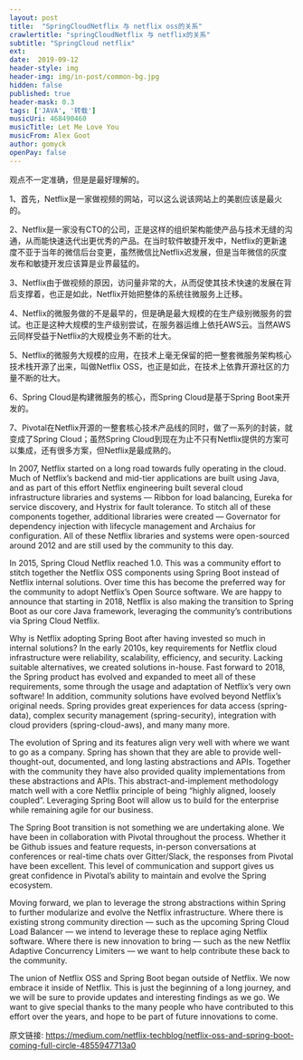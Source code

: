 ```yaml
---
layout: post
title:  "SpringCloudNetflix 与 netflix oss的关系"
crawlertitle: "springCloudNetflix 与 netflix的关系"
subtitle: "SpringCloud netflix"
ext:
date:  2019-09-12
header-style: img
header-img: img/in-post/common-bg.jpg
hidden: false
published: true
header-mask: 0.3
tags: ['JAVA', '转载']
musicUri: 468490460
musicTitle: Let Me Love You
musicFrom: Alex Goot
author: gomyck
openPay: false
---
```


观点不一定准确，但是是最好理解的。

1、首先，Netflix是一家做视频的网站，可以这么说该网站上的美剧应该是最火的。

2、Netflix是一家没有CTO的公司，正是这样的组织架构能使产品与技术无缝的沟通，从而能快速迭代出更优秀的产品。在当时软件敏捷开发中，Netflix的更新速度不亚于当年的微信后台变更，虽然微信比Netflix迟发展，但是当年微信的灰度发布和敏捷开发应该算是业界最猛的。

3、Netflix由于做视频的原因，访问量非常的大，从而促使其技术快速的发展在背后支撑着，也正是如此，Netflix开始把整体的系统往微服务上迁移。

4、Netflix的微服务做的不是最早的，但是确是最大规模的在生产级别微服务的尝试。也正是这种大规模的生产级别尝试，在服务器运维上依托AWS云。当然AWS云同样受益于Netflix的大规模业务不断的壮大。

5、Netflix的微服务大规模的应用，在技术上毫无保留的把一整套微服务架构核心技术栈开源了出来，叫做Netflix OSS，也正是如此，在技术上依靠开源社区的力量不断的壮大。

6、Spring Cloud是构建微服务的核心，而Spring Cloud是基于Spring Boot来开发的。

7、Pivotal在Netflix开源的一整套核心技术产品线的同时，做了一系列的封装，就变成了Spring Cloud；虽然Spring Cloud到现在为止不只有Netflix提供的方案可以集成，还有很多方案，但Netflix是最成熟的。

In 2007, Netflix started on a long road towards fully operating in the cloud. Much of Netflix’s backend and mid-tier applications are built using Java, and as part of this effort Netflix engineering built several cloud infrastructure libraries and systems — Ribbon for load balancing, Eureka for service discovery, and Hystrix for fault tolerance. To stitch all of these components together, additional libraries were created — Governator for dependency injection with lifecycle management and Archaius for configuration. All of these Netflix libraries and systems were open-sourced around 2012 and are still used by the community to this day.

In 2015, Spring Cloud Netflix reached 1.0. This was a community effort to stitch together the Netflix OSS components using Spring Boot instead of Netflix internal solutions. Over time this has become the preferred way for the community to adopt Netflix’s Open Source software. We are happy to announce that starting in 2018, Netflix is also making the transition to Spring Boot as our core Java framework, leveraging the community’s contributions via Spring Cloud Netflix.

Why is Netflix adopting Spring Boot after having invested so much in internal solutions? In the early 2010s, key requirements for Netflix cloud infrastructure were reliability, scalability, efficiency, and security. Lacking suitable alternatives, we created solutions in-house. Fast forward to 2018, the Spring product has evolved and expanded to meet all of these requirements, some through the usage and adaptation of Netflix’s very own software! In addition, community solutions have evolved beyond Netflix’s original needs. Spring provides great experiences for data access (spring-data), complex security management (spring-security), integration with cloud providers (spring-cloud-aws), and many many more.

The evolution of Spring and its features align very well with where we want to go as a company. Spring has shown that they are able to provide well-thought-out, documented, and long lasting abstractions and APIs. Together with the community they have also provided quality implementations from these abstractions and APIs. This abstract-and-implement methodology match well with a core Netflix principle of being “highly aligned, loosely coupled”. Leveraging Spring Boot will allow us to build for the enterprise while remaining agile for our business.

The Spring Boot transition is not something we are undertaking alone. We have been in collaboration with Pivotal throughout the process. Whether it be Github issues and feature requests, in-person conversations at conferences or real-time chats over Gitter/Slack, the responses from Pivotal have been excellent. This level of communication and support gives us great confidence in Pivotal’s ability to maintain and evolve the Spring ecosystem.

Moving forward, we plan to leverage the strong abstractions within Spring to further modularize and evolve the Netflix infrastructure. Where there is existing strong community direction — such as the upcoming Spring Cloud Load Balancer — we intend to leverage these to replace aging Netflix software. Where there is new innovation to bring — such as the new Netflix Adaptive Concurrency Limiters — we want to help contribute these back to the community.

The union of Netflix OSS and Spring Boot began outside of Netflix. We now embrace it inside of Netflix. This is just the beginning of a long journey, and we will be sure to provide updates and interesting findings as we go. We want to give special thanks to the many people who have contributed to this effort over the years, and hope to be part of future innovations to come.

原文链接: <a href="https://medium.com/netflix-techblog/netflix-oss-and-spring-boot-coming-full-circle-4855947713a0">https://medium.com/netflix-techblog/netflix-oss-and-spring-boot-coming-full-circle-4855947713a0</a>
